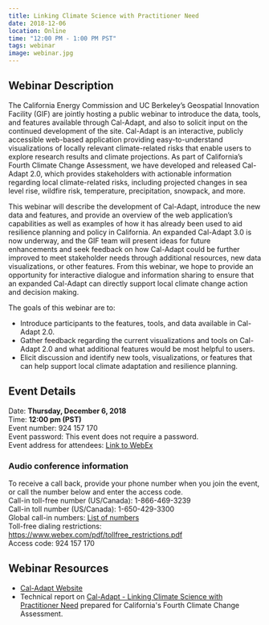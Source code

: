 ```yaml
---
title: Linking Climate Science with Practitioner Need
date: 2018-12-06
location: Online
time: "12:00 PM - 1:00 PM PST"
tags: webinar
image: webinar.jpg
---
```


## Webinar Description

The California Energy Commission and UC Berkeley’s Geospatial Innovation Facility (GIF) are jointly hosting a public webinar to introduce the data, tools, and features available through Cal-Adapt, and also to solicit input on the continued development of the site. Cal-Adapt is an interactive, publicly accessible web-based application providing easy-to-understand visualizations of locally relevant climate-related risks that enable users to explore research results and climate projections. As part of California’s Fourth Climate Change Assessment, we have developed and released Cal-Adapt 2.0, which provides stakeholders with actionable information regarding local climate-related risks, including projected changes in sea level rise, wildfire risk, temperature, precipitation, snowpack, and more.

This webinar will describe the development of Cal-Adapt, introduce the new data and features, and provide an overview of the web application’s capabilities as well as examples of how it has already been used to aid resilience planning and policy in California. An expanded Cal-Adapt 3.0 is now underway, and the GIF team will present ideas for future enhancements and seek feedback on how Cal-Adapt could be further improved to meet stakeholder needs through additional resources, new data visualizations, or other features. From this webinar, we hope to provide an opportunity for interactive dialogue and information sharing to ensure that an expanded Cal-Adapt can directly support local climate change action and decision making.

The goals of this webinar are to:
* Introduce participants to the features, tools, and data available in Cal-Adapt 2.0.
* Gather feedback regarding the current visualizations and tools on Cal-Adapt 2.0 and what additional features would be most helpful to users.
* Elicit discussion and identify new tools, visualizations, or features that can help support local climate adaptation and resilience planning.

## Event Details

Date: **Thursday, December 6, 2018** <br/>
Time: **12:00 pm (PST)** <br/>
Event number: 924 157 170 <br/>
Event password: This event does not require a password.<br/>
Event address for attendees: [Link to WebEx](https://energy.webex.com/energy/onstage/g.php?MTID=eb611b61966913241b393c6c16072e5dc)


### Audio conference information

To receive a call back, provide your phone number when you join the event, or call the number below and enter the access code.<br/>
Call-in toll-free number (US/Canada): 1-866-469-3239 <br/>
Call-in toll number (US/Canada): 1-650-429-3300 <br/>
Global call-in numbers: [List of numbers](https://energy.webex.com/energy/globalcallin.php?serviceType=EC&ED=731624442&tollFree=1) <br/>
Toll-free dialing restrictions: https://www.webex.com/pdf/tollfree_restrictions.pdf <br/>
Access code: 924 157 170 <br/>

## Webinar Resources
- [Cal-Adapt Website](http://cal-adapt.org/)
- Technical report on [Cal-Adapt - Linking Climate Science with Practitioner Need](http://www.climateassessment.ca.gov/techreports/docs/20180827-Projections_CCCA4-CEC-2018-015.pdf) prepared for California's Fourth Climate Change Assessment.
